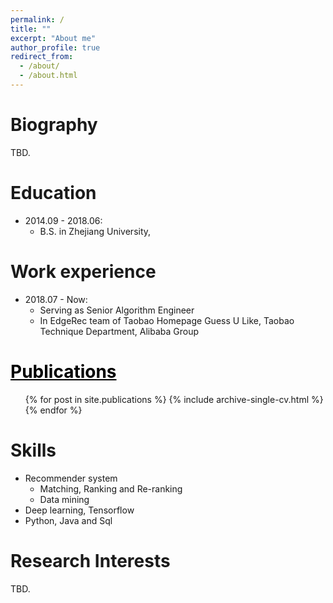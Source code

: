 ```yaml
---
permalink: /
title: ""
excerpt: "About me"
author_profile: true
redirect_from: 
  - /about/
  - /about.html
---
```


Biography
======
TBD.

Education
======
* 2014.09 - 2018.06: 
  * B.S. in Zhejiang University, 

Work experience
======
* 2018.07 - Now: 
  * Serving as Senior Algorithm Engineer 
  * In EdgeRec team of Taobao Homepage Guess U Like, Taobao Technique Department, Alibaba Group

<a href="/publications/" style="color:#000000">Publications</a>
======
  <ul>{% for post in site.publications %}
    {% include archive-single-cv.html %}
  {% endfor %}</ul>
  
Skills
======
* Recommender system
  * Matching, Ranking and Re-ranking
  * Data mining
* Deep learning, Tensorflow
* Python, Java and Sql

Research Interests
======
TBD.